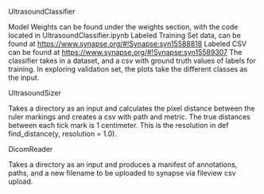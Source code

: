 UltrasoundClassifier

Model Weights can be found under the weights section, with the code located in UltrasoundClassifier.ipynb 
Labeled Training Set data, can be found at https://www.synapse.org/#!Synapse:syn15588818
Labeled CSV can be found at https://www.synapse.org/#!Synapse:syn15589307
The classifier takes in a dataset, and a csv with ground truth values of labels for training. In exploring validation set, the plots take the different classes as the input.

UltrasoundSizer

Takes a directory as an input and calculates the pixel distance between the ruler markings and creates a csv with path and metric. The true distances between each tick mark is 1 centimeter. This is the resolution in def find_distance(y, resolution = 1.0).

DicomReader

Takes a directory as an input and produces a manifest of annotations, paths, and a new filename to be uploaded to synapse via fileview csv upload.
